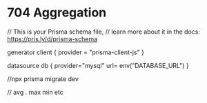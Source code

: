 # 704 Aggregation
// This is your Prisma schema file,
// learn more about it in the docs: https://pris.ly/d/prisma-schema

generator client {
  provider = "prisma-client-js"
}

datasource db {
  provider="mysql"
  url= env("DATABASE_URL")
}

//npx prisma migrate dev

// avg . max min etc
